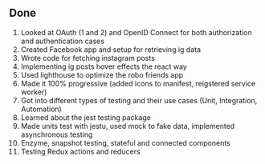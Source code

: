 ## Done

1. Looked at OAuth (1 and 2) and OpenID Connect for both authorization and authentication cases
2. Created Facebook app and setup for retrieving ig data 
3. Wrote code for fetching instagram posts
4. Implementing ig posts hover effects the react way
5. Used lighthouse to optimize the robo friends app
6. Made it 100% progressive (added icons to manifest, reigstered service worker)
7. Got into different types of testing and their use cases (Unit, Integration, Automation)
8. Learned about the jest testing package
9. Made units test with jestu, used mock to fake data, implemented asynchronous testing
10. Enzyme, snapshot testing, stateful and connected components  
11. Testing Redux actions and reducers
  